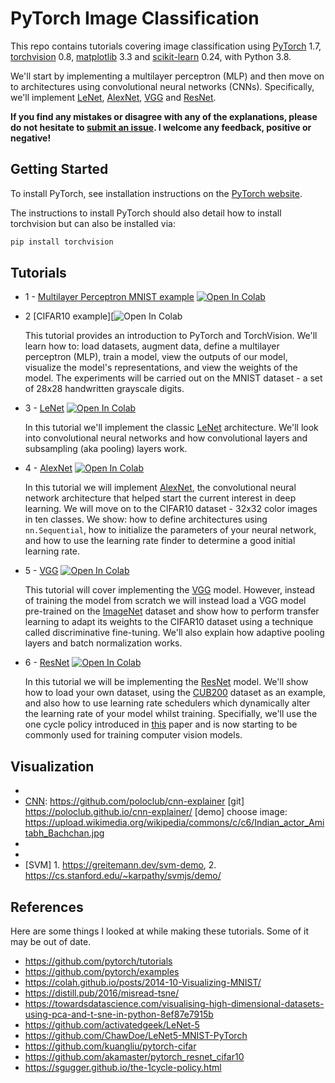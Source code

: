# PyTorch Image Classification

This repo contains tutorials covering image classification using [PyTorch](https://github.com/pytorch/pytorch) 1.7, [torchvision](https://github.com/pytorch/vision) 0.8, [matplotlib](https://matplotlib.org/) 3.3 and [scikit-learn](https://scikit-learn.org/stable/index.html) 0.24, with Python 3.8.

We'll start by implementing a multilayer perceptron (MLP) and then move on to architectures using convolutional neural networks (CNNs). Specifically, we'll implement [LeNet](http://yann.lecun.com/exdb/lenet/), [AlexNet](https://papers.nips.cc/paper/4824-imagenet-classification-with-deep-convolutional-neural-networks.pdf), [VGG](https://arxiv.org/abs/1409.1556) and [ResNet](https://arxiv.org/abs/1512.03385).

**If you find any mistakes or disagree with any of the explanations, please do not hesitate to [submit an issue](https://github.com/bentrevett/pytorch-image-classification/issues/new). I welcome any feedback, positive or negative!**

## Getting Started

To install PyTorch, see installation instructions on the [PyTorch website](pytorch.org).

The instructions to install PyTorch should also detail how to install torchvision but can also be installed via:

``` bash
pip install torchvision
```

## Tutorials

* 1 - [Multilayer Perceptron MNIST example](https://github.com/bentrevett/pytorch-image-classification/blob/master/1_mlp.ipynb) [![Open In Colab](https://colab.research.google.com/assets/colab-badge.svg)](https://colab.research.google.com/github/bentrevett/pytorch-image-classification/blob/master/1_mlp.ipynb)

* 2 [CIFAR10 example][![Open In Colab](https://colab.research.google.com/github/pytorch/tutorials/blob/gh-pages/_downloads/cifar10_tutorial.ipynb#scrollTo=tKBkubBRmC6_)

    This tutorial provides an introduction to PyTorch and TorchVision. We'll learn how to: load datasets, augment data, define a multilayer perceptron (MLP), train a model, view the outputs of our model, visualize the model's representations, and view the weights of the model. The experiments will be carried out on the MNIST dataset - a set of 28x28 handwritten grayscale digits.

* 3 - [LeNet](https://github.com/bentrevett/pytorch-image-classification/blob/master/2_lenet.ipynb) [![Open In Colab](https://colab.research.google.com/assets/colab-badge.svg)](https://colab.research.google.com/github/bentrevett/pytorch-image-classification/blob/master/2_lenet.ipynb)

    In this tutorial we'll implement the classic [LeNet](http://yann.lecun.com/exdb/lenet/) architecture. We'll look into convolutional neural networks and how convolutional layers and subsampling (aka pooling) layers work.

* 4 - [AlexNet](https://github.com/bentrevett/pytorch-image-classification/blob/master/3_alexnet.ipynb) [![Open In Colab](https://colab.research.google.com/assets/colab-badge.svg)](https://colab.research.google.com/github/bentrevett/pytorch-image-classification/blob/master/3_alexnet.ipynb)

    In this tutorial we will implement [AlexNet](https://papers.nips.cc/paper/4824-imagenet-classification-with-deep-convolutional-neural-networks.pdf), the convolutional neural network architecture that helped start the current interest in deep learning. We will move on to the CIFAR10 dataset - 32x32 color images in ten classes. We show: how to define architectures using `nn.Sequential`, how to initialize the parameters of your neural network, and how to use the learning rate finder to determine a good initial learning rate.

* 5 - [VGG](https://github.com/bentrevett/pytorch-image-classification/blob/master/4_vgg.ipynb) [![Open In Colab](https://colab.research.google.com/assets/colab-badge.svg)](https://colab.research.google.com/github/bentrevett/pytorch-image-classification/blob/master/4_vgg.ipynb)

    This tutorial will cover implementing the [VGG](https://arxiv.org/abs/1409.1556) model. However, instead of training the model from scratch we will instead load a VGG model pre-trained on the [ImageNet](http://www.image-net.org/challenges/LSVRC/) dataset and show how to perform transfer learning to adapt its weights to the CIFAR10 dataset using a technique called discriminative fine-tuning. We'll also explain how adaptive pooling layers and batch normalization works.

* 6 - [ResNet](https://github.com/bentrevett/pytorch-image-classification/blob/master/5_resnet.ipynb) [![Open In Colab](https://colab.research.google.com/assets/colab-badge.svg)](https://colab.research.google.com/github/bentrevett/pytorch-image-classification/blob/master/5_resnet.ipynb)

    In this tutorial we will be implementing the [ResNet](https://arxiv.org/abs/1512.03385) model. We'll show how to load your own dataset, using the [CUB200](http://www.vision.caltech.edu/visipedia/CUB-200-2011.html) dataset as an example, and also how to use learning rate schedulers which dynamically alter the learning rate of your model whilst training. Specifially, we'll use the one cycle policy introduced in [this](https://arxiv.org/abs/1803.09820) paper and is now starting to be commonly used for training computer vision models.


## Visualization

- [CNN]: https://adamharley.com/nn_vis/ 
- [CNN]: https://github.com/poloclub/cnn-explainer [git] https://poloclub.github.io/cnn-explainer/ [demo] choose image: https://upload.wikimedia.org/wikipedia/commons/c/c6/Indian_actor_Amitabh_Bachchan.jpg
- [NN, CNN]: https://cs.stanford.edu/people/karpathy/convnetjs/ 
- [NN]: https://playground.tensorflow.org/#activation=tanh&batchSize=10&dataset=circle&regDataset=reg-plane&learningRate=0.03&regularizationRate=0&noise=0&networkShape=4,2&seed=0.92559&showTestData=false&discretize=false&percTrainData=50&x=true&y=true&xTimesY=false&xSquared=false&ySquared=false&cosX=false&sinX=false&cosY=false&sinY=false&collectStats=false&problem=classification&initZero=false&hideText=false
- [SVM] 1. https://greitemann.dev/svm-demo, 2. https://cs.stanford.edu/~karpathy/svmjs/demo/

## References

Here are some things I looked at while making these tutorials. Some of it may be out of date.

- https://github.com/pytorch/tutorials
- https://github.com/pytorch/examples
- https://colah.github.io/posts/2014-10-Visualizing-MNIST/
- https://distill.pub/2016/misread-tsne/
- https://towardsdatascience.com/visualising-high-dimensional-datasets-using-pca-and-t-sne-in-python-8ef87e7915b
- https://github.com/activatedgeek/LeNet-5
- https://github.com/ChawDoe/LeNet5-MNIST-PyTorch
- https://github.com/kuangliu/pytorch-cifar
- https://github.com/akamaster/pytorch_resnet_cifar10
- https://sgugger.github.io/the-1cycle-policy.html
